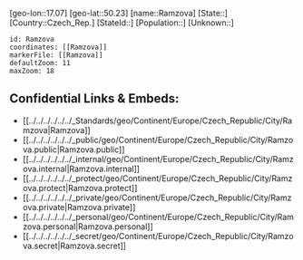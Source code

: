 ﻿---
location: [50.23,17.07]
mapzoom: [7,12] 
mapmarker: city 
type: City
tags:
- geo/City


SpocWebEntityId: 33629
isDeleted: false
confidential: public

---
[geo-lon::17.07]
[geo-lat::50.23]
[name::Ramzova]
[State::]
[Country::Czech_Rep.]
[StateId::]
[Population::]
[Unknown::]


```leaflet
id: Ramzova
coordinates: [[Ramzova]]
markerFile: [[Ramzova]]
defaultZoom: 11 
maxZoom: 18
```


## Confidential Links & Embeds: 
- [[../../../../../../_Standards/geo/Continent/Europe/Czech_Republic/City/Ramzova|Ramzova]] 
- [[../../../../../../_public/geo/Continent/Europe/Czech_Republic/City/Ramzova.public|Ramzova.public]] 
- [[../../../../../../_internal/geo/Continent/Europe/Czech_Republic/City/Ramzova.internal|Ramzova.internal]] 
- [[../../../../../../_protect/geo/Continent/Europe/Czech_Republic/City/Ramzova.protect|Ramzova.protect]] 
- [[../../../../../../_private/geo/Continent/Europe/Czech_Republic/City/Ramzova.private|Ramzova.private]] 
- [[../../../../../../_personal/geo/Continent/Europe/Czech_Republic/City/Ramzova.personal|Ramzova.personal]] 
- [[../../../../../../_secret/geo/Continent/Europe/Czech_Republic/City/Ramzova.secret|Ramzova.secret]] 

